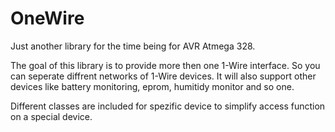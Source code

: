 # OneWire
Just another library for the time being for AVR Atmega 328.

The goal of this library is to provide more then one 1-Wire interface. So you can seperate diffrent networks of 1-Wire devices.
It will also support other devices like battery monitoring, eprom, humitidy monitor and so one.

Different classes are included for spezific device to simplify access function on a special device. 
